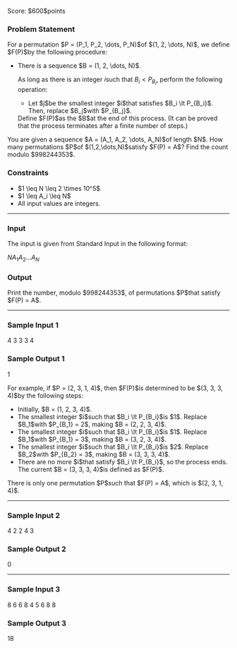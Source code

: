 
<div>

<span>

<span>

<p>
Score: $600$points
</p>

<div>

<section>

### **Problem Statement**

<p>
For a permutation $P = (P_1, P_2, \dots, P_N)$of $(1, 2, \dots, N)$, we define $F(P)$by the following procedure:
</p>

<ul>

<li>
There is a sequence $B = (1, 2, \dots, N)$.

As long as there is an integer $i$such that $B_i \lt P_{B_i}$, perform the following operation:
    
<ul>

<li>
Let $j$be the smallest integer $i$that satisfies $B_i \lt P_{B_i}$. Then, replace $B_j$with $P_{B_j}$.
      
</li>

</ul>
Define $F(P)$as the $B$at the end of this process. (It can be proved that the process terminates after a finite number of steps.)
  
</li>

</ul>

<p>
You are given a sequence $A = (A_1, A_2, \dots, A_N)$of length $N$. How many permutations $P$of $(1,2,\dots,N)$satisfy $F(P) = A$? Find the count modulo $998244353$.
</p>

</section>

</div>

<div>

<section>

### **Constraints**

<ul>

<li>
$1 \leq N \leq 2 \times 10^5$
</li>

<li>
$1 \leq A_i \leq N$
</li>

<li>
All input values are integers.
</li>

</ul>

</section>

</div>

---

<div>

<div>

<section>

### **Input**

<p>
The input is given from Standard Input in the following format:
</p>

<div>

$N$$A_1$$A_2$$\dots$$A_N$
</div>

</section>

</div>

<div>

<section>

### **Output**

<p>
Print the number, modulo $998244353$, of permutations $P$that satisfy $F(P) = A$.
</p>

</section>

</div>

</div>

---

<div>

<section>

### **Sample Input 1**

<div>

4
3 3 3 4

</div>

</section>

</div>

<div>

<section>

### **Sample Output 1**

<div>

1

</div>

<p>
For example, if $P = (2, 3, 1, 4)$, then $F(P)$is determined to be $(3, 3, 3, 4)$by the following steps:
</p>

<ul>

<li>
Initially, $B = (1, 2, 3, 4)$.
</li>

<li>
The smallest integer $i$such that $B_i \lt P_{B_i}$is $1$. Replace $B_1$with $P_{B_1} = 2$, making $B = (2, 2, 3, 4)$.
</li>

<li>
The smallest integer $i$such that $B_i \lt P_{B_i}$is $1$. Replace $B_1$with $P_{B_1} = 3$, making $B = (3, 2, 3, 4)$.
</li>

<li>
The smallest integer $i$such that $B_i \lt P_{B_i}$is $2$. Replace $B_2$with $P_{B_2} = 3$, making $B = (3, 3, 3, 4)$.
</li>

<li>
There are no more $i$that satisfy $B_i \lt P_{B_i}$, so the process ends. The current $B = (3, 3, 3, 4)$is defined as $F(P)$.
</li>

</ul>

<p>
There is only one permutation $P$such that $F(P) = A$, which is $(2, 3, 1, 4)$.
</p>

</section>

</div>

---

<div>

<section>

### **Sample Input 2**

<div>

4
2 2 4 3

</div>

</section>

</div>

<div>

<section>

### **Sample Output 2**

<div>

0

</div>

</section>

</div>

---

<div>

<section>

### **Sample Input 3**

<div>

8
6 6 8 4 5 6 8 8

</div>

</section>

</div>

<div>

<section>

### **Sample Output 3**

<div>

18

</div>

</section>

</div>

</span>

</span>

</div>
